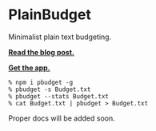 # PlainBudget

Minimalist plain text budgeting.

[**Read the blog post.**](https://hire.jonasgalvez.com.br/2025/may/8/plainbudget)

[**Get the app.**](https://plainbudget.com)

```
% npm i pbudget -g
% pbudget -s Budget.txt
% pbudget --stats Budget.txt
% cat Budget.txt | pbudget > Budget.txt
```

Proper docs will be added soon.
